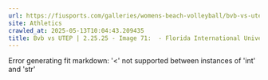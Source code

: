 ```yaml
---
url: https://fiusports.com/galleries/womens-beach-volleyball/bvb-vs-utep-2-25-25/image-71/356/62751
site: Athletics
crawled_at: 2025-05-13T10:04:43.209435
title: Bvb vs UTEP | 2.25.25 - Image 71:  - Florida International University
---
```


Error generating fit markdown: '<' not supported between instances of 'int' and 'str'